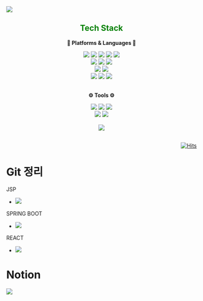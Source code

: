 
<img src="https://capsule-render.vercel.app/api?type=Waving&color=auto&height=200&width=2000&section=header&text=주빈%GitHub&fontSize=90" />
<div align="center">
	 <h2 style="color:green;"> Tech Stack </h2>
	 <strong><p>🧱 Platforms & Languages 🧱</p></strong>
</div>
<div  align="center">
	<img src="https://img.shields.io/badge/Java-007396?style=flat&logo=Conda-Forge&logoColor=white" />
	<img src="https://img.shields.io/badge/Spring-6DB33F?style=flat&logo=Spring&logoColor=white" />
	<img src="https://img.shields.io/badge/HTML5-E34F26?style=flat&logo=HTML5&logoColor=white" />
	<img src="https://img.shields.io/badge/CSS3-1572B6?style=flat&logo=CSS3&logoColor=white" />
	<img src="https://img.shields.io/badge/JavaScript-F7DF1E?style=flat&logo=JavaScript&logoColor=white" />
	<br>
	<img src="https://img.shields.io/badge/jQuery-0769AD?style=flat&logo=jQuery&logoColor=white" />
	<img src="https://img.shields.io/badge/Bootstrap-7952B3?style=flat&logo=Bootstrap&logoColor=white" />
	<img src="https://img.shields.io/badge/React-61DAFB?style=flat&logo=React&logoColor=white" />
	<br>
	<img src="https://img.shields.io/badge/Oracle%20SQL-F80000?style=flat&logo=Oracle&logoColor=white" />
	<img src="https://img.shields.io/badge/MySQL-4479A1?style=flat&logo=MySQL&logoColor=white" />
 	<br>
	<img src="https://img.shields.io/badge/Git-F05032?style=flat-square&logo=git&logoColor=white"/>
 	<img src="https://img.shields.io/badge/Visual Studio Code-007ACC?style=flat-square&logo=Visual Studio Code&logoColor=white"/>
  	<img src="https://img.shields.io/badge/Flutter-02569B?style=flat-square&logo=flutter&logoColor=white"/>



</div>
<br>
<div align="center">
	<strong><p>⚙️ Tools ⚙️</p></strong>
</div>
<div align="center">
	<img src="https://img.shields.io/badge/Eclipse%20IDE-2C2255?style=flat&logo=EclipseIDE&logoColor=white" />
	<img src="https://img.shields.io/badge/Visual%20Studio%20Code-007ACC?style=flat&logo=VisualStudioCode&logoColor=white" />
	<img src="https://img.shields.io/badge/Visual%20Studio-4D37BB?style=flat&logo=VisualStudio&logoColor=white" />
	<br>
	<img src="https://img.shields.io/badge/Tomcat-F8DC75?style=flat&logo=ApacheTomcat&logoColor=white" />
	<img src="https://img.shields.io/badge/GitHub-181717?style=flat&logo=GitHub&logoColor=white" />
</div>

<br>
<div align="center">
  <img src="https://github-readme-stats.vercel.app/api?username=jjb03&show_icons=true&theme=panda"/>
</div>
<br>

<div align="right">
	
[![Hits](https://hits.seeyoufarm.com/api/count/incr/badge.svg?url=https%3A%2F%2Fgithub.com%2Fwebvocado&count_bg=%23429800&title_bg=%23A1C650&icon=github.svg&icon_color=%23FFFFFF&title=visited&edge_flat=true)](https://hits.seeyoufarm.com)<br>
</div>

# Git 정리
JSP
- <a href="https://github.com/JongsikLEE01/theJoeunUniversity">
  <img src="https://img.shields.io/badge/GitHub-181717?style=flat&logo=GitHub&logoColor=white"/>
</a>


SPRING BOOT
- <a href="https://github.com/JJB03/Project05_FINDER">
  <img src="https://img.shields.io/badge/GitHub-181717?style=flat&logo=GitHub&logoColor=white"/>
</a>

REACT 
- <a href="https://github.com/yousangjun/MiniProject05_FINDER">
  <img src="https://img.shields.io/badge/GitHub-181717?style=flat&logo=GitHub&logoColor=white"/>
</a>

# Notion
<a href="https://www.notion.so/0d4e46bf8ec04865aa51967e45403156">
  <img src="https://img.shields.io/badge/Notion-FF8000?style=flat-square&logo=Notion&logoColor=white"/>
</a>


